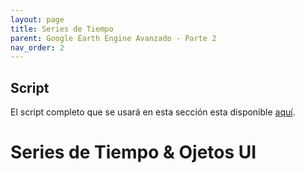 ```yaml
---
layout: page
title: Series de Tiempo
parent: Google Earth Engine Avanzado - Parte 2
nav_order: 2
---
```


## Script
El script completo que se usará en esta sección esta disponible [aquí]().

# Series de Tiempo & Ojetos UI
